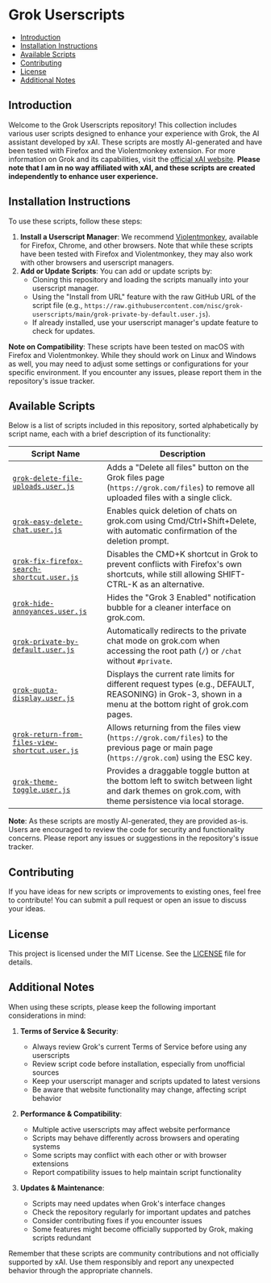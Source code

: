 # Grok Userscripts

- [Introduction](#introduction)
- [Installation Instructions](#installation-instructions)
- [Available Scripts](#available-scripts)
- [Contributing](#contributing)
- [License](#license)
- [Additional Notes](#additional-notes)

## Introduction

Welcome to the Grok Userscripts repository! This collection includes various user scripts designed to enhance your experience with Grok, the AI assistant developed by xAI. These scripts are mostly AI-generated and have been tested with Firefox and the Violentmonkey extension. For more information on Grok and its capabilities, visit the [official xAI website](https://x.ai). **Please note that I am in no way affiliated with xAI, and these scripts are created independently to enhance user experience.**

## Installation Instructions

To use these scripts, follow these steps:

1. **Install a Userscript Manager**: We recommend [Violentmonkey](https://violentmonkey.github.io/), available for Firefox, Chrome, and other browsers. Note that while these scripts have been tested with Firefox and Violentmonkey, they may also work with other browsers and userscript managers.
2. **Add or Update Scripts**: You can add or update scripts by:
   - Cloning this repository and loading the scripts manually into your userscript manager.
   - Using the "Install from URL" feature with the raw GitHub URL of the script file (e.g., `https://raw.githubusercontent.com/nisc/grok-userscripts/main/grok-private-by-default.user.js`).
   - If already installed, use your userscript manager's update feature to check for updates.

**Note on Compatibility**: These scripts have been tested on macOS with Firefox and Violentmonkey. While they should work on Linux and Windows as well, you may need to adjust some settings or configurations for your specific environment. If you encounter any issues, please report them in the repository's issue tracker.

## Available Scripts

Below is a list of scripts included in this repository, sorted alphabetically by script name, each with a brief description of its functionality:

| Script Name | Description |
|-------------|-------------|
| [`grok-delete-file-uploads.user.js`](grok-delete-file-uploads.user.js) | Adds a "Delete all files" button on the Grok files page (`https://grok.com/files`) to remove all uploaded files with a single click. |
| [`grok-easy-delete-chat.user.js`](grok-easy-delete-chat.user.js) | Enables quick deletion of chats on grok.com using Cmd/Ctrl+Shift+Delete, with automatic confirmation of the deletion prompt. |
| [`grok-fix-firefox-search-shortcut.user.js`](grok-fix-firefox-search-shortcut.user.js) | Disables the CMD+K shortcut in Grok to prevent conflicts with Firefox's own shortcuts, while still allowing SHIFT-CTRL-K as an alternative. |
| [`grok-hide-annoyances.user.js`](grok-hide-annoyances.user.js) | Hides the "Grok 3 Enabled" notification bubble for a cleaner interface on grok.com. |
| [`grok-private-by-default.user.js`](grok-private-by-default.user.js) | Automatically redirects to the private chat mode on grok.com when accessing the root path (`/`) or `/chat` without `#private`. |
| [`grok-quota-display.user.js`](grok-quota-display.user.js) | Displays the current rate limits for different request types (e.g., DEFAULT, REASONING) in Grok-3, shown in a menu at the bottom right of grok.com pages. |
| [`grok-return-from-files-view-shortcut.user.js`](grok-return-from-files-view-shortcut.user.js) | Allows returning from the files view (`https://grok.com/files`) to the previous page or main page (`https://grok.com`) using the ESC key. |
| [`grok-theme-toggle.user.js`](grok-theme-toggle.user.js) | Provides a draggable toggle button at the bottom left to switch between light and dark themes on grok.com, with theme persistence via local storage. |

**Note**: As these scripts are mostly AI-generated, they are provided as-is. Users are encouraged to review the code for security and functionality concerns. Please report any issues or suggestions in the repository's issue tracker.

## Contributing

If you have ideas for new scripts or improvements to existing ones, feel free to contribute! You can submit a pull request or open an issue to discuss your ideas.

## License

This project is licensed under the MIT License. See the [LICENSE](LICENSE) file for details.

## Additional Notes

When using these scripts, please keep the following important considerations in mind:

1. **Terms of Service & Security**:
   - Always review Grok's current Terms of Service before using any userscripts
   - Review script code before installation, especially from unofficial sources
   - Keep your userscript manager and scripts updated to latest versions
   - Be aware that website functionality may change, affecting script behavior

2. **Performance & Compatibility**:
   - Multiple active userscripts may affect website performance
   - Scripts may behave differently across browsers and operating systems
   - Some scripts may conflict with each other or with browser extensions
   - Report compatibility issues to help maintain script functionality

3. **Updates & Maintenance**:
   - Scripts may need updates when Grok's interface changes
   - Check the repository regularly for important updates and patches
   - Consider contributing fixes if you encounter issues
   - Some features might become officially supported by Grok, making scripts redundant

Remember that these scripts are community contributions and not officially supported by xAI. Use them responsibly and report any unexpected behavior through the appropriate channels.
